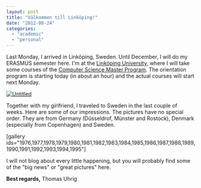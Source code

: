 ```yaml
---
layout: post
title: "Välkommen till Linköping!"
date: "2012-08-24"
categories:
  - "academic"
  - "personal"
---
```


Last Monday, I arrived in Linköping, Sweden. Until December, I will do my ERASMUS semester here. I'm at the [Linköping University](http://www.liu.se/?l=en), where I will take some courses of the [Computer Science Master Program](http://www.liu.se/en/education/master/programmes/6MICS?l=en). The orientation program is starting today (in about an hour) and the actual courses will start next Monday.

[![](images/Untitled-300x80.png "Untitled")](http://tuhrig.de/wp-content/uploads/Untitled.png)

Together with my girlfriend, I traveled to Sweden in the last couple of weeks. Here are some of our impressions. The pictures have no special order. They are from Germany (Düsseldrof, Münster and Rostock), Denmark (especially from Copenhagen) and Sweden.

\[gallery ids="1976,1977,1978,1979,1980,1981,1982,1983,1984,1985,1986,1987,1988,1989,1990,1991,1992,1993,1994,1995"\]

I will not blog about every little happening, but you will probably find some of the "big news" or "great pictures" here.

**Best regards,** Thomas Uhrig
